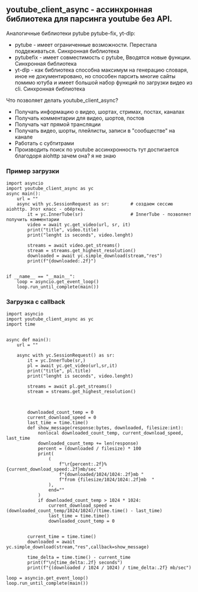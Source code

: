 ## youtube_client_async - ассинхронная библиотека для парсинга youtube без API.

Аналогичные библиотеки pytube pytube-fix, yt-dlp:
 - pytube - имеет ограниченные возможности. Перестала поддеживаться. Синхронная библиотека
 - pytubefix - имеет совместимость с pytube, Вводятся новые функции. Синхронная библиотека
 - yt-dlp - как библиотека способна максимум на генерацию словаря, иное не документировано,
но способен парсить многие сайты помимо ютуба и имеет большой набор функций по загрузки видео из cli. Синхронная библиотека

Что позволяет делать youtube_client_async?
 - Получать информацию о видео, шортах, стримах, постах, каналах
 - Получать комментарии для видео, шортов, постов
 - Получать чат прямой трансляции
 - Получать видео, шорты, плейлисты, записи в "сообществе" на канале
 - Работать с субтитрами
 - Производить поиск по youtube
ассинхронность тут достигается благодоря aiohttp
зачем она? я не знаю
### Пример загрузки
```
import asyncio
import youtube_client_async as yc
async main():
    url = ""
    async with yc.SessionRequest as sr:        # создаем сессию aiohttp. Этот класс - обёртка.
        it = yc.InnerTube(sr)                  # InnerTube - позволяет получить комментарии
        video = await yc.get_video(url, sr, it)
        print("title", video.title)
        print("lenght is seconds", video.lenght)

        streams = await video.get_streams()
        stream = streams.get_highest_resolution()
        downloaded = await yc.simple_download(stream,"res")
        print(f"{downloaded:.2f}")
        

if __name__ == "__main__":
    loop = asyncio.get_event_loop()
    loop.run_until_complete(main())
```

### Загрузка с callback
```
import asyncio
import youtube_client_async as yc
import time


async def main():
    url = ""

    async with yc.SessionRequest() as sr:
        it = yc.InnerTube(sr,)
        pl = await yc.get_video(url,sr,it)
        print("title", pl.title)
        print("lenght is seconds", video.lenght)

        streams = await pl.get_streams()
        stream = streams.get_highest_resolution()



        downloaded_count_temp = 0
        current_download_speed = 0
        last_time = time.time()
        def show_message(response:bytes, downloaded, filesize:int):
            nonlocal downloaded_count_temp, current_download_speed, last_time
            downloaded_count_temp += len(response)
            percent = (downloaded / filesize) * 100
            print(
                (
                    f"\r{percent:.2f}% {current_download_speed:.2f}mb/sec "
                    f"{downloaded/1024/1024:.2f}mb "
                    f"from {filesize/1024/1024:.2f}mb  "
                ),
                end=""
            )
            if downloaded_count_temp > 1024 * 1024:
                current_download_speed = (downloaded_count_temp/1024/1024)/(time.time() - last_time)
                last_time = time.time()
                downloaded_count_temp = 0


        current_time = time.time()
        downloaded = await yc.simple_download(stream,"res",callback=show_message)
        
        time_delta = time.time() - current_time
        print(f"\n{time_delta:.2f} seconds")
        print(f"{(downloaded / 1024 / 1024) / time_delta:.2f} mb/sec")

loop = asyncio.get_event_loop()
loop.run_until_complete(main())
```
